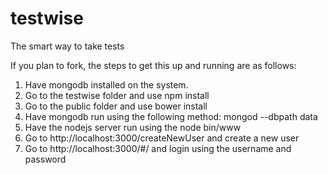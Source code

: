 # testwise
The smart way to take tests

If you plan to fork, the steps to get this up and running are as follows:

1) Have mongodb installed on the system.
2) Go to the testwise folder and use npm install
3) Go to the public folder and use bower install
4) Have mongodb run using the following method: mongod --dbpath data
5) Have the nodejs server run using the node bin/www
6) Go to http://localhost:3000/createNewUser and create a new user
7) Go to http://localhost:3000/#/ and login using the username and password
